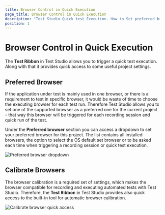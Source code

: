 ```yaml
---
title: Browser Control in Quick Execution
page_title: Browser Control in Quick Execution
description: "Test Studio Quick test Execution. How to Set preferred browser for test runs and test recording. Wuick Access the browser calibration tool"
position: 1
---
```

# Browser Control in Quick Execution

The **Test Ribbon** in Test Studio allows you to trigger a quick test execution. Along with that it provides quick access to some useful project settings.

## Preferred Browser

If the application under test is mainly used in one browser, or there is a requirement to test in specific browser, it would be waste of time to choose the executing browser for each test run. Therefore Test Studio allows you to set one of the supported browser as a preferred one for the current project - that way this browser will be triggered for each recording session and quick run of the test.

Under the **Preferred browser** section you can access a dropdown to set your preferred browser for this project. The list contains all installed browsers, the option to select the OS default set browser or to be asked each time when triggering a recording session or quick test execution.

![Preferred browser dropdown][1]

## Calibrate Browsers

The browser calibration is a required set of settings, which makes the browser compatible for recording and executing automated tests with Test Studio. Therefore, the **Test Ribbon** in Test Studio provides also quick access to the built-in tool for automatic browser calibration. 

![Calibrate browser quick access][2]


[1]: /img/automated-tests/test-execution/quick-run-browsers/fig1.png
[2]: /img/automated-tests/test-execution/quick-run-browsers/fig2.png
